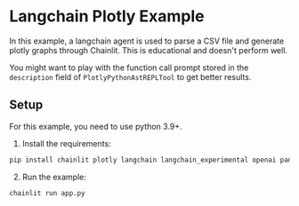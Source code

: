 # Langchain Plotly Example

In this example, a langchain agent is used to parse a CSV file and generate plotly graphs through Chainlit. This is educational and doesn't perform well.

You might want to play with the function call prompt stored in the `description` field of `PlotlyPythonAstREPLTool` to get better results.

## Setup

For this example, you need to use python 3.9+.

1. Install the requirements:

```bash
pip install chainlit plotly langchain langchain_experimental openai pandas tabulate
```

2. Run the example:

```bash
chainlit run app.py
```